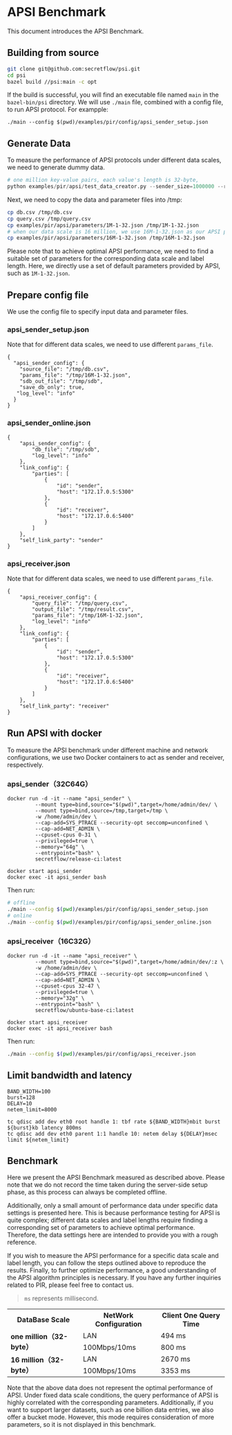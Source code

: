 # APSI Benchmark
This document introduces the APSI Benchmark.

## Building from source
```bash
git clone git@github.com:secretflow/psi.git
cd psi
bazel build //psi:main -c opt
```

If the build is successful, you will find an executable file named `main` in the `bazel-bin/psi` directory. We will use `./main` file, combined with a config file, to run APSI protocol. For exampple:

```plain
./main --config $(pwd)/examples/pir/config/apsi_sender_setup.json
```

## Generate Data
To measure the performance of APSI protocols under different data scales, we need to generate dummy data.


```python
# one million key-value pairs, each value's length is 32-byte,
python examples/pir/apsi/test_data_creator.py --sender_size=1000000 --receiver_size=1 --intersection_size=1 --label_byte_count=32
```


Next, we need to copy the data and parameter files into /tmp:

```bash
cp db.csv /tmp/db.csv
cp query.csv /tmp/query.csv
cp examples/pir/apsi/parameters/1M-1-32.json /tmp/1M-1-32.json
# when our data scale is 16 million, we use 16M-1-32.json as our APSI parameter.
cp examples/pir/apsi/parameters/16M-1-32.json /tmp/16M-1-32.json
```



Please note that to achieve optimal APSI performance, we need to find a suitable set of parameters for the corresponding data scale and label length. Here, we directly use a set of default parameters provided by APSI, such as `1M-1-32.json`.



## Prepare config file
We use the config file to specify input data and parameter files.

### apsi_sender_setup.json
Note that for different data scales, we need to use different `params_file`.


```plain
{
  "apsi_sender_config": {
    "source_file": "/tmp/db.csv",
    "params_file": "/tmp/16M-1-32.json",
    "sdb_out_file": "/tmp/sdb",
    "save_db_only": true,
   "log_level": "info"
  }
}
```

### apsi_sender_online.json
```plain
{
    "apsi_sender_config": {
        "db_file": "/tmp/sdb",
        "log_level": "info"
    },
    "link_config": {
        "parties": [
            {
                "id": "sender",
                "host": "172.17.0.5:5300"
            },
            {
                "id": "receiver",
                "host": "172.17.0.6:5400"
            }
        ]
    },
    "self_link_party": "sender"
}
```

### apsi_receiver.json
Note that for different data scales, we need to use different `params_file`.

```plain
{
    "apsi_receiver_config": {
        "query_file": "/tmp/query.csv",
        "output_file": "/tmp/result.csv",
        "params_file": "/tmp/16M-1-32.json",
        "log_level": "info"
    },
    "link_config": {
        "parties": [
            {
                "id": "sender",
                "host": "172.17.0.5:5300"
            },
            {
                "id": "receiver",
                "host": "172.17.0.6:5400"
            }
        ]
    },
    "self_link_party": "receiver"
}
```



## Run APSI with docker
To measure the APSI benchmark under different machine and network configurations, we use two Docker containers to act as sender and receiver, respectively.

### **apsi_sender（32C64G）**
```plain
docker run -d -it --name "apsi_sender" \
         --mount type=bind,source="$(pwd)",target=/home/admin/dev/ \
         --mount type=bind,source=/tmp,target=/tmp \
         -w /home/admin/dev \
         --cap-add=SYS_PTRACE --security-opt seccomp=unconfined \
         --cap-add=NET_ADMIN \
         --cpuset-cpus 0-31 \
         --privileged=true \
         --memory="64g" \
         --entrypoint="bash" \
         secretflow/release-ci:latest

docker start apsi_sender
docker exec -it apsi_sender bash
```

Then run:

```bash
# offline
./main --config $(pwd)/examples/pir/config/apsi_sender_setup.json
# online
./main --config $(pwd)/examples/pir/config/apsi_sender_online.json
```

### apsi_receiver（16C32G）
```plain
docker run -d -it --name "apsi_receiver" \
         --mount type=bind,source="$(pwd)",target=/home/admin/dev/:z \
         -w /home/admin/dev \
         --cap-add=SYS_PTRACE --security-opt seccomp=unconfined \
         --cap-add=NET_ADMIN \
         --cpuset-cpus 32-47 \
         --privileged=true \
         --memory="32g" \
         --entrypoint="bash" \
         secretflow/ubuntu-base-ci:latest

docker start apsi_receiver
docker exec -it apsi_receiver bash
```

Then run:

```bash
./main --config $(pwd)/examples/pir/config/apsi_receiver.json
```

## Limit bandwidth and latency
```plain
BAND_WIDTH=100
burst=128
DELAY=10
netem_limit=8000

tc qdisc add dev eth0 root handle 1: tbf rate ${BAND_WIDTH}mbit burst ${burst}kb latency 800ms
tc qdisc add dev eth0 parent 1:1 handle 10: netem delay ${DELAY}msec limit ${netem_limit}
```

## Benchmark
Here we present the APSI Benchmark measured as described above. Please note that we do not record the time taken during the server-side setup phase, as this process can always be completed offline.

Additionally, only a small amount of performance data under specific data settings is presented here. This is because performance testing for APSI is quite complex; different data scales and label lengths require finding a corresponding set of parameters to achieve optimal performance. Therefore, the data settings here are intended to provide you with a rough reference.

If you wish to measure the APSI performance for a specific data scale and label length, you can follow the steps outlined above to reproduce the results. Finally, to further optimize performance, a good understanding of the APSI algorithm principles is necessary. If you have any further inquiries related to PIR, please feel free to contact us.

> `ms` represents millisecond.

<table>
    <tr>
        <th>DataBase Scale</th>
        <th>NetWork Configuration</th>
        <th>Client One Query Time</th>
    </tr>
    <tr>
        <td rowspan="2"><strong>one million（32-byte）</strong></td>
        <td>LAN</td>
        <td>494 ms</td>
    </tr>
    <tr>
        <td>100Mbps/10ms</td>
        <td>800 ms</td>
    </tr>
    <tr>
        <td rowspan="2"><strong>16 million（32-byte）</strong></td>
        <td>LAN</td>
        <td>2670 ms</td>
    </tr>
    <tr>
        <td>100Mbps/10ms</td>
        <td>3353 ms</td>
    </tr>
</table>




Note that the above data does not represent the optimal performance of APSI. Under fixed data scale conditions, the query performance of APSI is highly correlated with the corresponding parameters. Additionally, if you want to support larger datasets, such as one billion data entries, we also offer a bucket mode. However, this mode requires consideration of more parameters, so it is not displayed in this benchmark.


